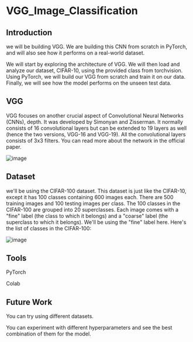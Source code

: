 # VGG_Image_Classification


## Introduction
we will be building VGG. We are building this CNN from scratch in PyTorch, and will also see how it performs on a real-world dataset.

We will start by exploring the architecture of VGG. We will then load and analyze our dataset, CIFAR-10, using the provided class from torchvision. Using PyTorch, we will build our VGG from scratch and train it on our data. Finally, we will see how the model performs on the unseen test data.

## VGG
VGG focuses on another crucial aspect of Convolutional Neural Networks (CNNs), depth. It was developed by Simonyan and Zisserman. It normally consists of 16 convolutional layers but can be extended to 19 layers as well (hence the two versions, VGG-16 and VGG-19). All the convolutional layers consists of 3x3 filters. You can read more about the network in the official paper.

![image](https://user-images.githubusercontent.com/101316217/210460665-27cd878c-3a2c-4daf-bd2c-a171cec5fe3d.png)


## Dataset
we'll be using the CIFAR-100 dataset. This dataset is just like the CIFAR-10, except it has 100 classes containing 600 images each. There are 500 training images and 100 testing images per class. The 100 classes in the CIFAR-100 are grouped into 20 superclasses. Each image comes with a "fine" label (the class to which it belongs) and a "coarse" label (the superclass to which it belongs). We'll be using the "fine" label here. Here's the list of classes in the CIFAR-100:

![image](https://user-images.githubusercontent.com/101316217/210460412-4a5caada-b6e1-4896-8126-e701954369e5.png)


## Tools
PyTorch

Colab

## Future Work
You can try using different datasets.

You can experiment with different hyperparameters and see the best combination of them for the model.

